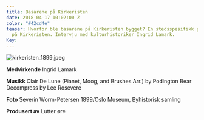 ```yaml
---
title: Basarene på Kirkeristen
date: 2018-04-17 10:02:00 Z
color: "#42cd4e"
teaser: Hvorfor ble basarene på Kirkeristen bygget? En stedsspesifikk podkast om basaranlegget
  på Kirkeristen. Intervju med kulturhistoriker Ingrid Lamark.
Key: 
---
```


![kirkeristen_1899.jpeg](/uploads/kirkeristen_1899.jpeg)

**Medvirkende**
Ingrid Lamark

**Musikk**
Clair De Lune (Pianet, Moog, and Brushes Arr.) by Podington Bear
Decompress by Lee Rosevere

**Foto**
Severin Worm-Petersen 1899/Oslo Museum, Byhistorisk samling

**Produsert av**
Lutter øre